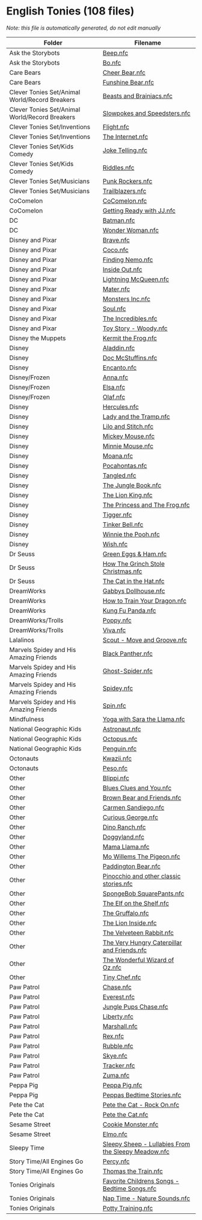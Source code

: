 # English Tonies (108 files)

*Note: this file is automatically generated, do not edit manually*

| Folder | Filename |
|--------|----------|
| Ask the Storybots | [Beep.nfc](Ask%20the%20Storybots/Beep.nfc) |
| Ask the Storybots | [Bo.nfc](Ask%20the%20Storybots/Bo.nfc) |
| Care Bears | [Cheer Bear.nfc](Care%20Bears/Cheer%20Bear.nfc) |
| Care Bears | [Funshine Bear.nfc](Care%20Bears/Funshine%20Bear.nfc) |
| Clever Tonies Set/Animal World/Record Breakers | [Beasts and Brainiacs.nfc](Clever%20Tonies%20Set/Animal%20World/Record%20Breakers/Beasts%20and%20Brainiacs.nfc) |
| Clever Tonies Set/Animal World/Record Breakers | [Slowpokes and Speedsters.nfc](Clever%20Tonies%20Set/Animal%20World/Record%20Breakers/Slowpokes%20and%20Speedsters.nfc) |
| Clever Tonies Set/Inventions | [Flight.nfc](Clever%20Tonies%20Set/Inventions/Flight.nfc) |
| Clever Tonies Set/Inventions | [The Internet.nfc](Clever%20Tonies%20Set/Inventions/The%20Internet.nfc) |
| Clever Tonies Set/Kids Comedy | [Joke Telling.nfc](Clever%20Tonies%20Set/Kids%20Comedy/Joke%20Telling.nfc) |
| Clever Tonies Set/Kids Comedy | [Riddles.nfc](Clever%20Tonies%20Set/Kids%20Comedy/Riddles.nfc) |
| Clever Tonies Set/Musicians | [Punk Rockers.nfc](Clever%20Tonies%20Set/Musicians/Punk%20Rockers.nfc) |
| Clever Tonies Set/Musicians | [Trailblazers.nfc](Clever%20Tonies%20Set/Musicians/Trailblazers.nfc) |
| CoComelon | [CoComelon.nfc](CoComelon/CoComelon.nfc) |
| CoComelon | [Getting Ready with JJ.nfc](CoComelon/Getting%20Ready%20with%20JJ.nfc) |
| DC | [Batman.nfc](DC/Batman.nfc) |
| DC | [Wonder Woman.nfc](DC/Wonder%20Woman.nfc) |
| Disney and Pixar | [Brave.nfc](Disney%20and%20Pixar/Brave.nfc) |
| Disney and Pixar | [Coco.nfc](Disney%20and%20Pixar/Coco.nfc) |
| Disney and Pixar | [Finding Nemo.nfc](Disney%20and%20Pixar/Finding%20Nemo.nfc) |
| Disney and Pixar | [Inside Out.nfc](Disney%20and%20Pixar/Inside%20Out.nfc) |
| Disney and Pixar | [Lightning McQueen.nfc](Disney%20and%20Pixar/Lightning%20McQueen.nfc) |
| Disney and Pixar | [Mater.nfc](Disney%20and%20Pixar/Mater.nfc) |
| Disney and Pixar | [Monsters Inc.nfc](Disney%20and%20Pixar/Monsters%20Inc.nfc) |
| Disney and Pixar | [Soul.nfc](Disney%20and%20Pixar/Soul.nfc) |
| Disney and Pixar | [The Incredibles.nfc](Disney%20and%20Pixar/The%20Incredibles.nfc) |
| Disney and Pixar | [Toy Story - Woody.nfc](Disney%20and%20Pixar/Toy%20Story%20-%20Woody.nfc) |
| Disney the Muppets | [Kermit the Frog.nfc](Disney%20the%20Muppets/Kermit%20the%20Frog.nfc) |
| Disney | [Aladdin.nfc](Disney/Aladdin.nfc) |
| Disney | [Doc McStuffins.nfc](Disney/Doc%20McStuffins.nfc) |
| Disney | [Encanto.nfc](Disney/Encanto.nfc) |
| Disney/Frozen | [Anna.nfc](Disney/Frozen/Anna.nfc) |
| Disney/Frozen | [Elsa.nfc](Disney/Frozen/Elsa.nfc) |
| Disney/Frozen | [Olaf.nfc](Disney/Frozen/Olaf.nfc) |
| Disney | [Hercules.nfc](Disney/Hercules.nfc) |
| Disney | [Lady and the Tramp.nfc](Disney/Lady%20and%20the%20Tramp.nfc) |
| Disney | [Lilo and Stitch.nfc](Disney/Lilo%20and%20Stitch.nfc) |
| Disney | [Mickey Mouse.nfc](Disney/Mickey%20Mouse.nfc) |
| Disney | [Minnie Mouse.nfc](Disney/Minnie%20Mouse.nfc) |
| Disney | [Moana.nfc](Disney/Moana.nfc) |
| Disney | [Pocahontas.nfc](Disney/Pocahontas.nfc) |
| Disney | [Tangled.nfc](Disney/Tangled.nfc) |
| Disney | [The Jungle Book.nfc](Disney/The%20Jungle%20Book.nfc) |
| Disney | [The Lion King.nfc](Disney/The%20Lion%20King.nfc) |
| Disney | [The Princess and The Frog.nfc](Disney/The%20Princess%20and%20The%20Frog.nfc) |
| Disney | [Tigger.nfc](Disney/Tigger.nfc) |
| Disney | [Tinker Bell.nfc](Disney/Tinker%20Bell.nfc) |
| Disney | [Winnie the Pooh.nfc](Disney/Winnie%20the%20Pooh.nfc) |
| Disney | [Wish.nfc](Disney/Wish.nfc) |
| Dr Seuss | [Green Eggs & Ham.nfc](Dr%20Seuss/Green%20Eggs%20&%20Ham.nfc) |
| Dr Seuss | [How The Grinch Stole Christmas.nfc](Dr%20Seuss/How%20The%20Grinch%20Stole%20Christmas.nfc) |
| Dr Seuss | [The Cat in the Hat.nfc](Dr%20Seuss/The%20Cat%20in%20the%20Hat.nfc) |
| DreamWorks | [Gabbys Dollhouse.nfc](DreamWorks/Gabbys%20Dollhouse.nfc) |
| DreamWorks | [How to Train Your Dragon.nfc](DreamWorks/How%20to%20Train%20Your%20Dragon.nfc) |
| DreamWorks | [Kung Fu Panda.nfc](DreamWorks/Kung%20Fu%20Panda.nfc) |
| DreamWorks/Trolls | [Poppy.nfc](DreamWorks/Trolls/Poppy.nfc) |
| DreamWorks/Trolls | [Viva.nfc](DreamWorks/Trolls/Viva.nfc) |
| Lalalinos | [Scout - Move and Groove.nfc](Lalalinos/Scout%20-%20Move%20and%20Groove.nfc) |
| Marvels Spidey and His Amazing Friends | [Black Panther.nfc](Marvels%20Spidey%20and%20His%20Amazing%20Friends/Black%20Panther.nfc) |
| Marvels Spidey and His Amazing Friends | [Ghost-Spider.nfc](Marvels%20Spidey%20and%20His%20Amazing%20Friends/Ghost-Spider.nfc) |
| Marvels Spidey and His Amazing Friends | [Spidey.nfc](Marvels%20Spidey%20and%20His%20Amazing%20Friends/Spidey.nfc) |
| Marvels Spidey and His Amazing Friends | [Spin.nfc](Marvels%20Spidey%20and%20His%20Amazing%20Friends/Spin.nfc) |
| Mindfulness | [Yoga with Sara the Llama.nfc](Mindfulness/Yoga%20with%20Sara%20the%20Llama.nfc) |
| National Geographic Kids | [Astronaut.nfc](National%20Geographic%20Kids/Astronaut.nfc) |
| National Geographic Kids | [Octopus.nfc](National%20Geographic%20Kids/Octopus.nfc) |
| National Geographic Kids | [Penguin.nfc](National%20Geographic%20Kids/Penguin.nfc) |
| Octonauts | [Kwazii.nfc](Octonauts/Kwazii.nfc) |
| Octonauts | [Peso.nfc](Octonauts/Peso.nfc) |
| Other | [Blippi.nfc](Other/Blippi.nfc) |
| Other | [Blues Clues and You.nfc](Other/Blues%20Clues%20and%20You.nfc) |
| Other | [Brown Bear and Friends.nfc](Other/Brown%20Bear%20and%20Friends.nfc) |
| Other | [Carmen Sandiego.nfc](Other/Carmen%20Sandiego.nfc) |
| Other | [Curious George.nfc](Other/Curious%20George.nfc) |
| Other | [Dino Ranch.nfc](Other/Dino%20Ranch.nfc) |
| Other | [Doggyland.nfc](Other/Doggyland.nfc) |
| Other | [Mama Llama.nfc](Other/Mama%20Llama.nfc) |
| Other | [Mo Willems The Pigeon.nfc](Other/Mo%20Willems%20The%20Pigeon.nfc) |
| Other | [Paddington Bear.nfc](Other/Paddington%20Bear.nfc) |
| Other | [Pinocchio and other classic stories.nfc](Other/Pinocchio%20and%20other%20classic%20stories.nfc) |
| Other | [SpongeBob SquarePants.nfc](Other/SpongeBob%20SquarePants.nfc) |
| Other | [The Elf on the Shelf.nfc](Other/The%20Elf%20on%20the%20Shelf.nfc) |
| Other | [The Gruffalo.nfc](Other/The%20Gruffalo.nfc) |
| Other | [The Lion Inside.nfc](Other/The%20Lion%20Inside.nfc) |
| Other | [The Velveteen Rabbit.nfc](Other/The%20Velveteen%20Rabbit.nfc) |
| Other | [The Very Hungry Caterpillar and Friends.nfc](Other/The%20Very%20Hungry%20Caterpillar%20and%20Friends.nfc) |
| Other | [The Wonderful Wizard of Oz.nfc](Other/The%20Wonderful%20Wizard%20of%20Oz.nfc) |
| Other | [Tiny Chef.nfc](Other/Tiny%20Chef.nfc) |
| Paw Patrol | [Chase.nfc](Paw%20Patrol/Chase.nfc) |
| Paw Patrol | [Everest.nfc](Paw%20Patrol/Everest.nfc) |
| Paw Patrol | [Jungle Pups Chase.nfc](Paw%20Patrol/Jungle%20Pups%20Chase.nfc) |
| Paw Patrol | [Liberty.nfc](Paw%20Patrol/Liberty.nfc) |
| Paw Patrol | [Marshall.nfc](Paw%20Patrol/Marshall.nfc) |
| Paw Patrol | [Rex.nfc](Paw%20Patrol/Rex.nfc) |
| Paw Patrol | [Rubble.nfc](Paw%20Patrol/Rubble.nfc) |
| Paw Patrol | [Skye.nfc](Paw%20Patrol/Skye.nfc) |
| Paw Patrol | [Tracker.nfc](Paw%20Patrol/Tracker.nfc) |
| Paw Patrol | [Zuma.nfc](Paw%20Patrol/Zuma.nfc) |
| Peppa Pig | [Peppa Pig.nfc](Peppa%20Pig/Peppa%20Pig.nfc) |
| Peppa Pig | [Peppas Bedtime Stories.nfc](Peppa%20Pig/Peppas%20Bedtime%20Stories.nfc) |
| Pete the Cat | [Pete the Cat - Rock On.nfc](Pete%20the%20Cat/Pete%20the%20Cat%20-%20Rock%20On.nfc) |
| Pete the Cat | [Pete the Cat.nfc](Pete%20the%20Cat/Pete%20the%20Cat.nfc) |
| Sesame Street | [Cookie Monster.nfc](Sesame%20Street/Cookie%20Monster.nfc) |
| Sesame Street | [Elmo.nfc](Sesame%20Street/Elmo.nfc) |
| Sleepy Time | [Sleepy Sheep - Lullabies From the Sleepy Meadow.nfc](Sleepy%20Time/Sleepy%20Sheep%20-%20Lullabies%20From%20the%20Sleepy%20Meadow.nfc) |
| Story Time/All Engines Go | [Percy.nfc](Story%20Time/All%20Engines%20Go/Percy.nfc) |
| Story Time/All Engines Go | [Thomas the Train.nfc](Story%20Time/All%20Engines%20Go/Thomas%20the%20Train.nfc) |
| Tonies Originals | [Favorite Childrens Songs - Bedtime Songs.nfc](Tonies%20Originals/Favorite%20Childrens%20Songs%20-%20Bedtime%20Songs.nfc) |
| Tonies Originals | [Nap Time - Nature Sounds.nfc](Tonies%20Originals/Nap%20Time%20-%20Nature%20Sounds.nfc) |
| Tonies Originals | [Potty Training.nfc](Tonies%20Originals/Potty%20Training.nfc) |
